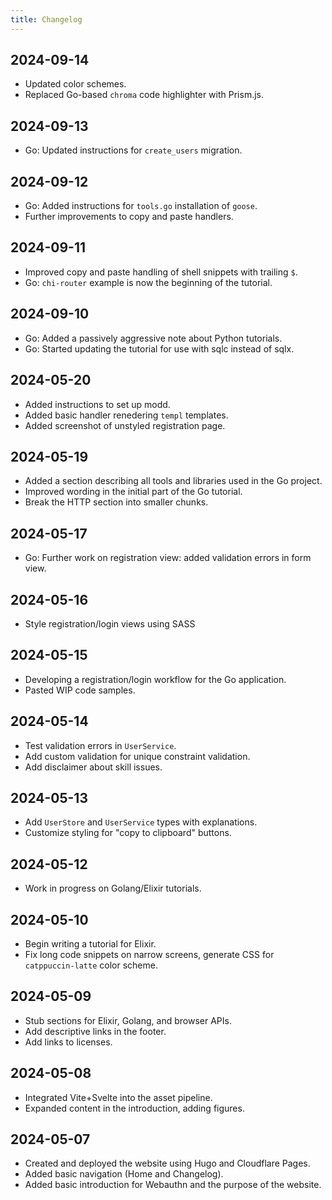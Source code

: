 ```yaml
---
title: Changelog
---
```


## 2024-09-14

* Updated color schemes.
* Replaced Go-based `chroma` code highlighter with Prism.js.

## 2024-09-13

* Go: Updated instructions for `create_users` migration.

## 2024-09-12

* Go: Added instructions for `tools.go` installation of `goose`.
* Further improvements to copy and paste handlers.

## 2024-09-11

* Improved copy and paste handling of shell snippets with trailing `$`.
* Go: `chi-router` example is now the beginning of the tutorial.

## 2024-09-10

* Go: Added a passively aggressive note about Python tutorials.
* Go: Started updating the tutorial for use with sqlc instead of sqlx.

## 2024-05-20

* Added instructions to set up modd.
* Added basic handler renedering `templ` templates.
* Added screenshot of unstyled registration page.

## 2024-05-19

* Added a section describing all tools and libraries used in the Go project.
* Improved wording in the initial part of the Go tutorial.
* Break the HTTP section into smaller chunks.

## 2024-05-17

* Go: Further work on registration view: added validation errors in form view.

## 2024-05-16

* Style registration/login views using SASS

## 2024-05-15

* Developing a registration/login workflow for the Go application.
* Pasted WIP code samples.

## 2024-05-14

* Test validation errors in `UserService`.
* Add custom validation for unique constraint validation.
* Add disclaimer about skill issues.

## 2024-05-13

* Add `UserStore` and `UserService` types with explanations.
* Customize styling for "copy to clipboard" buttons.

## 2024-05-12

* Work in progress on Golang/Elixir tutorials.

## 2024-05-10

* Begin writing a tutorial for Elixir.
* Fix long code snippets on narrow screens, generate CSS for `catppuccin-latte` color scheme.

## 2024-05-09

* Stub sections for Elixir, Golang, and browser APIs.
* Add descriptive links in the footer.
* Add links to licenses.

## 2024-05-08

* Integrated Vite+Svelte into the asset pipeline.
* Expanded content in the introduction, adding figures.

## 2024-05-07

* Created and deployed the website using Hugo and Cloudflare Pages.
* Added basic navigation (Home and Changelog).
* Added basic introduction for Webauthn and the purpose of the website.
